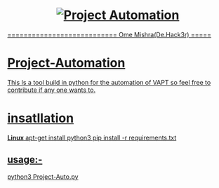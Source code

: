 <h1 align="center">
  <br>
  <a href="https://github.com/omemishra/Project-Automation"><img src="https://i.ibb.co/1LGHT93/Screenshot-20191003172725-530x277.png" alt="Project Automation" <br>
  <br>
</h1>

=========================== Ome Mishra(De.Hack3r) =====



# Project-Automation
This Is a tool build in python for the automation of VAPT so feel free to contribute if any one wants to.


# insatllation 

**Linux**
apt-get install python3
pip install -r requirements.txt



## usage:- 
python3 Project-Auto.py
